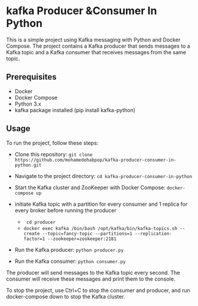 # kafka Producer &Consumer In Python
This is a simple project using Kafka messaging with Python and Docker Compose. The project contains a Kafka producer that sends messages to a Kafka topic and a Kafka consumer that receives messages from the same topic.

## Prerequisites
- Docker
- Docker Compose
- Python 3.x
- kafka package installed (pip install kafka-python)

## Usage
To run the project, follow these steps:

- Clone this repository: ```git clone https://github.com/mohamedehabpop/kafka-producer-consumer-in-python.git ```

- Navigate to the project directory: ```cd kafka-producer-consumer-in-python ```
- Start the Kafka cluster and ZooKeeper with Docker Compose: ```docker-compose up ```
- initiate Kafka topic with a partition for every consumer and 1 replica for every broker before running the producer
    - ``` cd producer``` 
  - ```docker exec kafka /bin/bash /opt/kafka/bin/kafka-topics.sh --create --topic=fancy-topic --partitions=1 --replication-factor=1 --zookeeper=zookeeper:2181 ```

- Run the Kafka producer: ``` python producer.py ```
- Run the Kafka consumer: ``` python consumer.py ```

The producer will send messages to the Kafka topic every second. The consumer will receive these messages and print them to the console.

To stop the project, use Ctrl+C to stop the consumer and producer, and run docker-compose down to stop the Kafka cluster.


